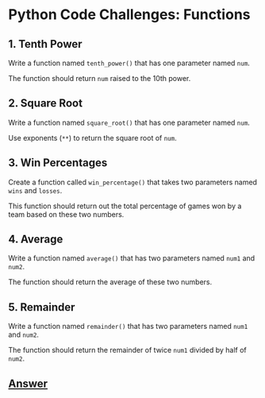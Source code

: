 # Python Code Challenges: Functions

## 1. Tenth Power

Write a function named ```tenth_power()``` that has one parameter named ```num```.

The function should return ```num``` raised to the 10th power.

## 2. Square Root

Write a function named ```square_root()``` that has one parameter named ```num```.

Use exponents (```**```) to return the square root of ```num```.

## 3. Win Percentages

Create a function called ```win_percentage()``` that takes two parameters named ```wins``` and ```losses```.

This function should return out the total percentage of games won by a team based on these two numbers.

## 4. Average

Write a function named ```average()``` that has two parameters named ```num1``` and ```num2```.

The function should return the average of these two numbers.

## 5. Remainder
Write a function named ```remainder()``` that has two parameters named ```num1``` and ```num2```.

The function should return the remainder of twice ```num1``` divided by half of ```num2```.

## [Answer](answer.py)
